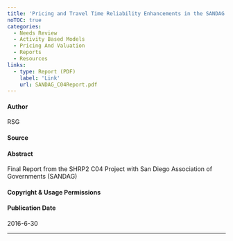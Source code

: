 ```yaml
---
title: 'Pricing and Travel Time Reliability Enhancements in the SANDAG Activity-Based Travel Model: Final Report'
noTOC: true
categories:
  - Needs Review
  - Activity Based Models
  - Pricing And Valuation
  - Reports
  - Resources
links:
  - type: Report (PDF)
    label: 'Link'
    url: SANDAG_C04Report.pdf
---
```


#### Author

RSG

#### Source

#### Abstract

Final Report from the SHRP2 C04 Project with San Diego Association of Governments (SANDAG)

#### Copyright & Usage Permissions

#### Publication Date

2016-6-30

---
